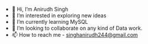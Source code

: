 - 👋 Hi, I’m Anirudh Singh
- 👀 I’m interested in exploring new ideas
- 🌱 I’m currently learning MySQL
- 💞️ I’m looking to collaborate on any kind of Data work.
- 📫 How to reach me - singhanirudh244@gmail.com

<!---
kakarot11/kakarot11 is a ✨ special ✨ repository because its `README.md` (this file) appears on your GitHub profile.
You can click the Preview link to take a look at your changes.
--->
